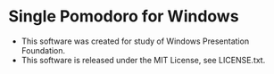 Single Pomodoro for Windows
====================

- This software was created for study of Windows Presentation Foundation.
- This software is released under the MIT License, see LICENSE.txt.
